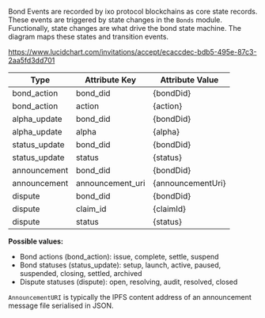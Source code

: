 Bond Events are recorded by ixo protocol blockchains as core state records.
These events are triggered by state changes in the `Bonds` module.
Functionally, state changes are what drive the bond state machine. The diagram maps these states and transition events.

https://www.lucidchart.com/invitations/accept/ecaccdec-bdb5-495e-87c3-2aa5fd3dd701

|Type          | Attribute Key     | Attribute Value             |
|--------------| ------------------| ----------------------------|
|bond_action   | bond_did          | {bondDid}                   |
|bond_action   | action            | {action}                    |
|alpha_update  | bond_did          | {bondDid}                   |
|alpha_update  | alpha             | {alpha}                     |
|status_update | bond_did          | {bondDid}                   |
|status_update | status            | {status}                    |
|announcement  | bond_did          | {bondDid}                   |
|announcement  | announcement_uri  | {announcementUri}           |
|dispute       | bond_did          | {bondDid}                   |
|dispute       | claim_id          | {claimId}                   |
|dispute       | status            | {status}                    |

**Possible values:**
- Bond actions (bond_action): issue, complete, settle, suspend
- Bond statuses (status_update): setup, launch, active, paused, suspended, closing, settled, archived
- Dispute statuses (dispute): open, resolving, audit, resolved, closed

`AnnouncementURI` is typically the IPFS content address of an announcement message file serialised in JSON.
